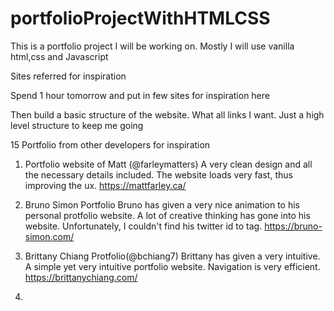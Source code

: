 # portfolioProjectWithHTMLCSS

This is a portfolio project I will be working on. Mostly I will use vanilla html,css and Javascript

Sites referred for inspiration

Spend 1 hour tomorrow and put in few sites for inspiration here

Then build a basic structure of the website. What all links I want. Just a high level structure to keep me going

15 Portfolio from other developers for inspiration

1. Portfolio website of Matt (@farleymatters)
   A very clean design and all the necessary details included. The website loads very fast, thus improving the ux.
   https://mattfarley.ca/

2. Bruno Simon Portfolio
   Bruno has given a very nice animation to his personal protfolio website. A lot of creative thinking has gone into his website. Unfortunately, I couldn't find his twitter id to tag.
   https://bruno-simon.com/

3. Brittany Chiang Protfolio(@bchiang7)
   Brittany has given a very intuitive. A simple yet very intuitive portfolio website. Navigation is very efficient.
   https://brittanychiang.com/

4.
